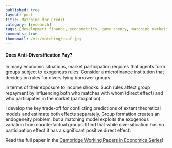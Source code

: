 ```yaml
---
published: true
layout: post
title: Matching for Credit
category: [research]
tags: [development finance, econometrics, game theory, matching markets, R]
comments: true
thumbnail: /viz/matching/esaf.jpg
---
```




#### Does Anti-Diversification Pay? 

In many economic situations, market participation requires that agents form groups subject to exogenous rules. Consider a microfinance institution that decides on rules for diversifying borrower groups
<!--more-->
in terms of their exposure to income shocks. Such rules affect group repayment by influencing both who matches with whom (direct effect) and who participates in the market (participation). 

I develop the key trade-off for conflicting predictions of extant theoretical models and estimate both effects separately. Group formation creates an endogeneity problem, but a matching model exploits the exogenous variation from counterfactual groups. I find that while diversification has no participation effect it has a significant positive direct effect.

Read the full paper in the [Cambridge Working Papers in Economics Series](https://ideas.repec.org/p/cam/camdae/1521.html)!
